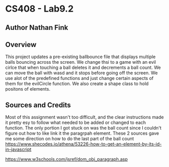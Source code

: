 # CS408 - Lab9.2
## Author Nathan Fink
## Overview

This project updates a pre-existing ballbounce file that displays multiple balls bouncing across the screen. We change thsi to a game with an evil cirlce that when touching a ball deletes it and decrements a ball count. We can move the ball with wasd and it stops before going off the screen. We use alot of the predefined functions and just change certain aspects of them for the evilCircle function. We also create a shape class to hold positons of elements.

## Sources and Credits
Most of this assignment wasn't too difficult, and the clear instructions made it pretty esy to follow what needed to be added or changed to each function. The only portion I got stuck on was the ball count since I couldn't figure out how to like link it the paragrpah element.
These 2 sources gave me some direction on how to do the last part of the ball count
https://www.shecodes.io/athena/53226-how-to-get-an-element-by-its-id-in-javascript

https://www.w3schools.com/jsref/dom_obj_paragraph.asp


